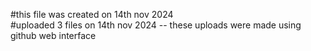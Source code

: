 #this file was created on 14th nov 2024
<br>
#uploaded 3 files on 14th nov 2024 -- these uploads were made using github web interface
